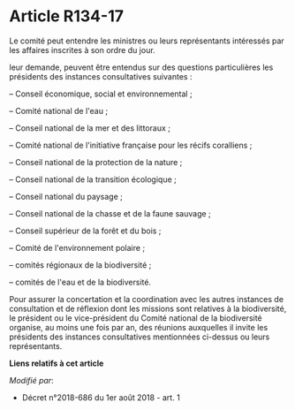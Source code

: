 # Article R134-17

Le comité peut entendre les ministres ou leurs représentants intéressés par les affaires inscrites à son ordre du jour.

leur demande, peuvent être entendus sur des questions particulières les présidents des instances consultatives suivantes :

– Conseil économique, social et environnemental ;

– Comité national de l'eau ;

– Conseil national de la mer et des littoraux ;

– Comité national de l'initiative française pour les récifs coralliens ;

– Conseil national de la protection de la nature ;

– Conseil national de la transition écologique ;

– Conseil national du paysage ;

– Conseil national de la chasse et de la faune sauvage ;

– Conseil supérieur de la forêt et du bois ;

– Comité de l'environnement polaire ;

– comités régionaux de la biodiversité ;

– comités de l'eau et de la biodiversité.

Pour assurer la concertation et la coordination avec les autres instances de consultation et de réflexion dont les missions
sont relatives à la biodiversité, le président ou le vice-président du Comité national de la biodiversité organise, au moins
une fois par an, des réunions auxquelles il invite les présidents des instances consultatives mentionnées ci-dessus ou leurs
représentants.

**Liens relatifs à cet article**

_Modifié par_:

  - Décret n°2018-686 du 1er août 2018 - art. 1
